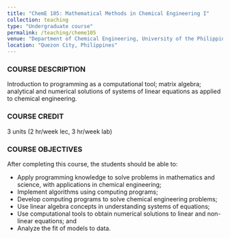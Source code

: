 ```yaml
---
title: "ChemE 105: Mathematical Methods in Chemical Engineering I"
collection: teaching
type: "Undergraduate course"
permalink: /teaching/cheme105
venue: "Department of Chemical Engineering, University of the Philippines, Diliman"
location: "Quezon City, Philippines"
---
```


### COURSE DESCRIPTION
Introduction to programming as a computational tool; matrix algebra; analytical and numerical solutions of systems of linear equations as applied to chemical engineering.

### COURSE CREDIT
3 units (2 hr/week lec, 3 hr/week lab)

### COURSE OBJECTIVES
After completing this course, the students should be able to:
* Apply programming knowledge to solve problems in mathematics and science, with applications in chemical engineering;
* Implement algorithms using computing programs;
* Develop computing programs to solve chemical engineering problems;
* Use linear algebra concepts in understanding systems of equations;
* Use computational tools to obtain numerical solutions to linear and non-linear equations; and
* Analyze the fit of models to data.
